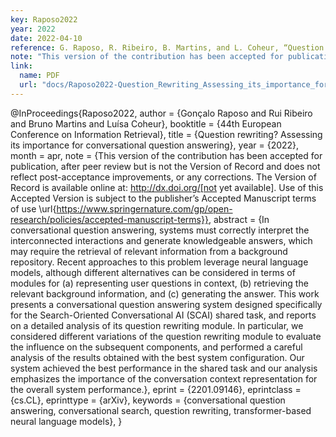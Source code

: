 ```yaml
---
key: Raposo2022
year: 2022
date: 2022-04-10
reference: G. Raposo, R. Ribeiro, B. Martins, and L. Coheur, “Question rewriting? Assessing its importance for conversational question answering,” in 44th European Conference on Information Retrieval, Apr. 2022. 44th European Conference on Information Retrieval, 2022
note: "This version of the contribution has been accepted for publication, after peer review but is not the Version of Record and does not reflect post-acceptance improvements, or any corrections. The Version of Record is available online at: http://dx.doi.org/[not yet available]. Use of this Accepted Version is subject to the publisher’s Accepted Manuscript terms of use https://www.springernature.com/gp/open-research/policies/accepted-manuscript-terms"
link:
  name: PDF
  url: "docs/Raposo2022-Question_Rewriting_Assessing_its_importance_for_conversational_question_answering.pdf"
---
```


@InProceedings{Raposo2022,
  author     = {Gonçalo Raposo and Rui Ribeiro and Bruno Martins and Luísa Coheur},
  booktitle  = {44th European Conference on Information Retrieval},
  title      = {Question rewriting? Assessing its importance for conversational question answering},
  year       = {2022},
  month      = apr,
  note       = {This version of the contribution has been accepted for publication, after peer review but is not the Version of Record and does not reflect post-acceptance improvements, or any corrections. The Version of Record is available online at: http://dx.doi.org/[not yet available]. Use of this Accepted Version is subject to the publisher’s Accepted Manuscript terms of use \url{https://www.springernature.com/gp/open-research/policies/accepted-manuscript-terms}},
  abstract   = {In conversational question answering, systems must correctly interpret the interconnected interactions and generate knowledgeable answers, which may require the retrieval of relevant information from a background repository. Recent approaches to this problem leverage neural language models, although different alternatives can be considered in terms of modules for (a) representing user questions in context, (b) retrieving the relevant background information, and (c) generating the answer. This work presents a conversational question answering system designed specifically for the Search-Oriented Conversational AI (SCAI) shared task, and reports on a detailed analysis of its question rewriting module. In particular, we considered different variations of the question rewriting module to evaluate the influence on the subsequent components, and performed a careful analysis of the results obtained with the best system configuration. Our system achieved the best performance in the shared task and our analysis emphasizes the importance of the conversation context representation for the overall system performance.},
  eprint      = {2201.09146},
  eprintclass = {cs.CL},
  eprinttype  = {arXiv},
  keywords   = {conversational question answering, conversational search, question rewriting, transformer-based neural language models},
}

